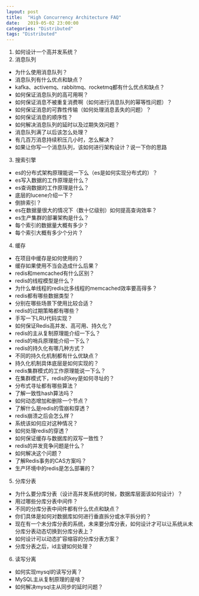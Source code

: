 ```yaml
---
layout: post
title:  "High Concurrency Architecture FAQ"
date:   2019-05-02 23:00:00
categories: "Distributed"
tags: "Distributed"
---
```

1. 如何设计一个高并发系统？
2. 消息队列
  + 为什么使用消息队列？
  + 消息队列有什么优点和缺点？
  + kafka、activemq、rabbitmq、rocketmq都有什么优点和缺点？
  + 如何保证消息队列的高可用啊？
  + 如何保证消息不被重复消费啊（如何进行消息队列的幂等性问题）？
  + 如何保证消息的可靠性传输（如何处理消息丢失的问题）？
  + 如何保证消息的顺序性？
  + 如何解决消息队列的延时以及过期失效问题？
  + 消息队列满了以后该怎么处理？
  + 有几百万消息持续积压几小时，怎么解决？
  + 如果让你写一个消息队列，该如何进行架构设计？说一下你的思路
3. 搜索引擎
  + es的分布式架构原理能说一下么（es是如何实现分布式的）？
  + es写入数据的工作原理是什么？
  + es查询数据的工作原理是什么？
  + 底层的lucene介绍一下？
  + 倒排索引？
  + es在数据量很大的情况下（数十亿级别）如何提高查询效率？
  + es生产集群的部署架构是什么？
  + 每个索引的数据量大概有多少？
  + 每个索引大概有多少个分片？
4. 缓存
  + 在项目中缓存是如何使用的？
  + 缓存如果使用不当会造成什么后果？
  + redis和memcached有什么区别？
  + redis的线程模型是什么？
  + 为什么单线程的redis比多线程的memcached效率要高得多？
  + redis都有哪些数据类型？
  + 分别在哪些场景下使用比较合适？
  + redis的过期策略都有哪些？
  + 手写一下LRU代码实现？
  + 如何保证Redis高并发、高可用、持久化？
  + redis的主从复制原理能介绍一下么？
  + redis的哨兵原理能介绍一下么？
  + redis的持久化有哪几种方式？
  + 不同的持久化机制都有什么优缺点？
  + 持久化机制具体底层是如何实现的？
  + redis集群模式的工作原理能说一下么？
  + 在集群模式下，redis的key是如何寻址的？
  + 分布式寻址都有哪些算法？
  + 了解一致性hash算法吗？
  + 如何动态增加和删除一个节点？
  + 了解什么是redis的雪崩和穿透？
  + redis崩溃之后会怎么样？
  + 系统该如何应对这种情况？
  + 如何处理redis的穿透？
  + 如何保证缓存与数据库的双写一致性？
  + redis的并发竞争问题是什么？
  + 如何解决这个问题？
  + 了解Redis事务的CAS方案吗？
  + 生产环境中的redis是怎么部署的？
5. 分库分表
  + 为什么要分库分表（设计高并发系统的时候，数据库层面该如何设计）？
  + 用过哪些分库分表中间件？
  + 不同的分库分表中间件都有什么优点和缺点？
  + 你们具体是如何对数据库如何进行垂直拆分或水平拆分的？
  + 现在有一个未分库分表的系统，未来要分库分表，如何设计才可以让系统从未分库分表动态切换到分库分表上？
  + 如何设计可以动态扩容缩容的分库分表方案？
  + 分库分表之后，id主键如何处理？

6. 读写分离
  + 如何实现mysql的读写分离？
  + MySQL主从复制原理的是啥？
  + 如何解决mysql主从同步的延时问题？
